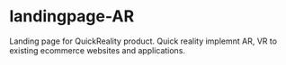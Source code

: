 # landingpage-AR
Landing page for QuickReality product.
Quick reality implemnt AR, VR to existing ecommerce websites and applications. 
